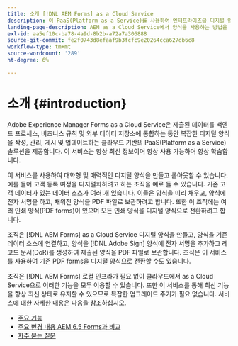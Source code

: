 ```yaml
---
title: 소개 [!DNL AEM Forms] as a Cloud Service
description: 이 PaaS(Platform as-a-Service)를 사용하여 엔터프라이즈급 디지털 양식 및 비즈니스 프로세스를 생성, 관리 및 게시하고, 양식을 현재 데이터 소스에 연결합니다.
landing-page-description: AEM as a Cloud Service에서 양식을 사용하는 방법을 이해합니다.
exl-id: aa5ef10c-ba78-4a9d-8b2b-a72a7a306888
source-git-commit: fe2f0743d8efaaf9b3fcfc9e20264cca627db6c8
workflow-type: tm+mt
source-wordcount: '289'
ht-degree: 6%

---
```


# 소개 {#introduction}

Adobe Experience Manager Forms as a Cloud Service은 제출된 데이터를 백엔드 프로세스, 비즈니스 규칙 및 외부 데이터 저장소에 통합하는 동안 복잡한 디지털 양식을 작성, 관리, 게시 및 업데이트하는 클라우드 기반의 PaaS(Platform as a Service) 솔루션을 제공합니다. 이 서비스는 항상 최신 정보이며 항상 사용 가능하며 항상 학습합니다.

이 서비스를 사용하여 대화형 및 매력적인 디지털 양식을 만들고 롤아웃할 수 있습니다. 예를 들어 고객 등록 여정을 디지털화하려고 하는 조직을 예로 들 수 있습니다. 기존 고객 데이터가 있는 데이터 소스가 여러 개 있습니다. 이들은 양식을 미리 채우고, 양식에 전자 서명을 하고, 채워진 양식을 PDF 파일로 보관하려고 합니다. 또한 이 조직에는 여러 인쇄 양식(PDF forms)이 있으며 모든 인쇄 양식을 디지털 양식으로 전환하려고 합니다.

조직은 [!DNL AEM Forms] as a Cloud Service 디지털 양식을 만들고, 양식을 기존 데이터 소스에 연결하고, 양식을 [!DNL Adobe Sign] 양식에 전자 서명을 추가하고 레코드 문서(DoR)를 생성하여 제출된 양식을 PDF 파일로 보관합니다. 조직은 이 서비스를 사용하여 기존 PDF forms을 디지털 양식으로 전환할 수도 있습니다.

조직은 [!DNL AEM Forms] 로컬 인프라가 필요 없이 클라우드에서 as a Cloud Service으로 이러한 기능을 모두 이용할 수 있습니다. 또한 이 서비스를 통해 최신 기능을 항상 최신 상태로 유지할 수 있으므로 복잡한 업그레이드 주기가 필요 없습니다. 서비스에 대한 자세한 내용은 다음을 참조하십시오.

* [주요 기능](key-features.md)
* [주요 변경 내용 AEM 6.5 Forms과 비교](notable-changes.md)
* [자주 묻는 질문](faq.md)
